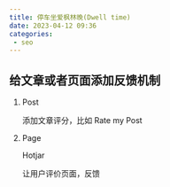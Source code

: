 ```yaml
---
title: 停车坐爱枫林晚(Dwell time)
date: 2023-04-12 09:36
categories:
 - seo
---
```


## 给文章或者页面添加反馈机制

1. Post

    添加文章评分，比如 Rate my Post

2. Page

    Hotjar

    让用户评价页面，反馈